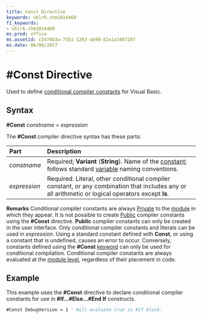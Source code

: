```yaml
---
title: Const Directive
keywords: vblr6.chm1014460
f1_keywords:
- vblr6.chm1014460
ms.prod: office
ms.assetid: c5d74b3a-75b1-1263-ab98-82a1a1087207
ms.date: 06/08/2017
---
```



# #Const Directive

Used to define [conditional compiler constants](../../Glossary/vbe-glossary.md) for Visual Basic.

## Syntax

 **#Const** _constname_ = _expression_

The **#Const** compiler directive syntax has these parts:


|**Part**|**Description**|
|:-----|:-----|
| _constname_|Required;  **Variant** (**String**). Name of the [constant](../../Glossary/vbe-glossary.md); follows standard [variable](../../Glossary/vbe-glossary.md) naming conventions.|
| _expression_|Required. Literal, other conditional compiler constant, or any combination that includes any or all arithmetic or logical operators except  **Is**.|

 **Remarks**
Conditional compiler constants are always [Private](../../Glossary/vbe-glossary.md) to the [module](../../Glossary/vbe-glossary.md) in which they appear. It is not possible to create [Public](../../Glossary/vbe-glossary.md) compiler constants using the **#Const** directive. **Public** compiler constants can only be created in the user interface.
Only conditional compiler constants and literals can be used in  _expression_. Using a standard constant defined with **Const**, or using a constant that is undefined, causes an error to occur. Conversely, constants defined using the **#Const** [keyword](../../Glossary/vbe-glossary.md) can only be used for conditional compilation.
Conditional compiler constants are always evaluated at the [module level](../../Glossary/vbe-glossary.md), regardless of their placement in code.

## Example

This example uses the  **#Const** directive to declare conditional compiler constants for use in **#If...#Else...#End If** constructs.


```vb
#Const DebugVersion = 1 ' Will evaluate true in #If block. 

```


